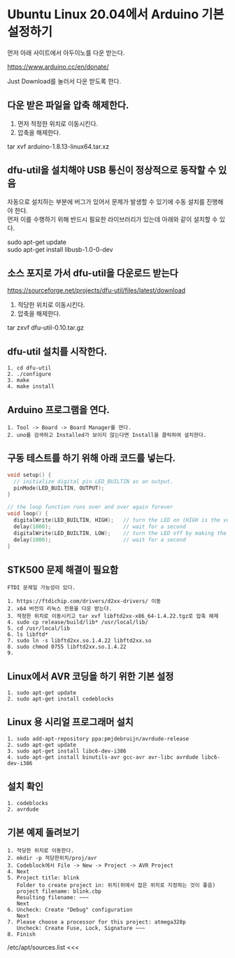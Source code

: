 # Ubuntu Linux 20.04에서 Arduino 기본 설정하기

먼저 아래 사이트에서 아두이노를 다운 받는다.  

https://www.arduino.cc/en/donate/  

Just Download를 눌러서 다운 받도록 한다.  

## 다운 받은 파일을 압축 해제한다.

1. 먼저 적정한 위치로 이동시킨다.  
2. 압축을 해제한다.  

tar xvf arduino-1.8.13-linux64.tar.xz  

## dfu-util을 설치해야 USB 통신이 정상적으로 동작할 수 있음

자동으로 설치하는 부분에 버그가 있어서 문제가 발생할 수 있기에 수동 설치를 진행해야 한다.  
먼저 이를 수행하기 위해 반드시 필요한 라이브러리가 있는데 아래와 같이 설치할 수 있다.  

sudo apt-get update  
sudo apt-get install libusb-1.0-0-dev  

## 소스 포지로 가서 dfu-util을 다운로드 받는다

https://sourceforge.net/projects/dfu-util/files/latest/download  

1. 적당한 위치로 이동시킨다.  
2. 압축을 해제한다.  

tar zxvf dfu-util-0.10.tar.gz  

## dfu-util 설치를 시작한다.

```
1. cd dfu-util
2. ./configure
3. make
4. make install
```

## Arduino 프로그램을 연다.

```
1. Tool -> Board -> Board Manager를 연다.
2. uno를 검색하고 Installed가 보이지 않는다면 Install을 클릭하여 설치한다.
```

## 구동 테스트를 하기 위해 아래 코드를 넣는다.

```c
void setup() {
  // initialize digital pin LED_BUILTIN as an output.
  pinMode(LED_BUILTIN, OUTPUT);
}

// the loop function runs over and over again forever
void loop() {
  digitalWrite(LED_BUILTIN, HIGH);   // turn the LED on (HIGH is the voltage level)
  delay(1000);                       // wait for a second
  digitalWrite(LED_BUILTIN, LOW);    // turn the LED off by making the voltage LOW
  delay(1000);                       // wait for a second
}
```

## STK500 문제 해결이 필요함

```
FTDI 문제일 가능성이 있다.

1. https://ftdichip.com/drivers/d2xx-drivers/ 이동
2. x64 버전의 리눅스 전용을 다운 받는다.
3. 적정한 위치로 이동시키고 tar xvf libftd2xx-x86_64-1.4.22.tgz로 압축 해제
4. sudo cp release/build/lib* /usr/local/lib/
5. cd /usr/local/lib
6. ls libftd*
7. sudo ln -s libftd2xx.so.1.4.22 libftd2xx.so
8. sudo chmod 0755 libftd2xx.so.1.4.22
9. 
```

## Linux에서 AVR 코딩을 하기 위한 기본 설정

```
1. sudo apt-get update
2. sudo apt-get install codeblocks
```

## Linux 용 시리얼 프로그래머 설치

```
1. sudo add-apt-repository ppa:pmjdebruijn/avrdude-release
2. sudo apt-get update
3. sudo apt-get install libc6-dev-i386
4. sudo apt-get install binutils-avr gcc-avr avr-libc avrdude libc6-dev-i386
```

## 설치 확인

```
1. codeblocks
2. avrdude
```

## 기본 예제 돌려보기

```
1. 적당한 위치로 이동한다.
2. mkdir -p 적당한위치/proj/avr
3. Codeblock에서 File -> New -> Project -> AVR Project
4. Next
5. Project title: blink
   Folder to create project in: 위치(위에서 잡은 위치로 지정하는 것이 좋음)
   project filename: blink.cbp
   Resulting filename: ~~~
   Next
6. Uncheck: Create "Debug" configuration
   Next
7. Please choose a processor for this project: atmega328p
   Uncheck: Create Fuse, Lock, Signature ~~~
8. Finish
```




/etc/apt/sources.list <<<
